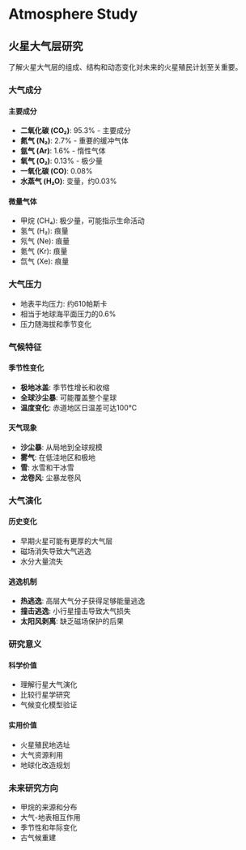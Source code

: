 # Atmosphere Study

## 火星大气层研究
了解火星大气层的组成、结构和动态变化对未来的火星殖民计划至关重要。

### 大气成分

#### 主要成分
- **二氧化碳 (CO₂)**: 95.3% - 主要成分
- **氮气 (N₂)**: 2.7% - 重要的缓冲气体
- **氩气 (Ar)**: 1.6% - 惰性气体
- **氧气 (O₂)**: 0.13% - 极少量
- **一氧化碳 (CO)**: 0.08%
- **水蒸气 (H₂O)**: 变量，约0.03%

#### 微量气体
- 甲烷 (CH₄): 极少量，可能指示生命活动
- 氢气 (H₂): 痕量
- 氖气 (Ne): 痕量
- 氪气 (Kr): 痕量
- 氙气 (Xe): 痕量

### 大气压力
- 地表平均压力: 约610帕斯卡
- 相当于地球海平面压力的0.6%
- 压力随海拔和季节变化

### 气候特征

#### 季节性变化
- **极地冰盖**: 季节性增长和收缩
- **全球沙尘暴**: 可能覆盖整个星球
- **温度变化**: 赤道地区日温差可达100°C

#### 天气现象
- **沙尘暴**: 从局地到全球规模
- **雾气**: 在低洼地区和极地
- **雪**: 水雪和干冰雪
- **龙卷风**: 尘暴龙卷风

### 大气演化

#### 历史变化
- 早期火星可能有更厚的大气层
- 磁场消失导致大气逃逸
- 水分大量流失

#### 逃逸机制
- **热逃逸**: 高层大气分子获得足够能量逃逸
- **撞击逃逸**: 小行星撞击导致大气损失
- **太阳风剥离**: 缺乏磁场保护的后果

### 研究意义

#### 科学价值
- 理解行星大气演化
- 比较行星学研究
- 气候变化模型验证

#### 实用价值
- 火星殖民地选址
- 大气资源利用
- 地球化改造规划

### 未来研究方向
- 甲烷的来源和分布
- 大气-地表相互作用
- 季节性和年际变化
- 古气候重建
